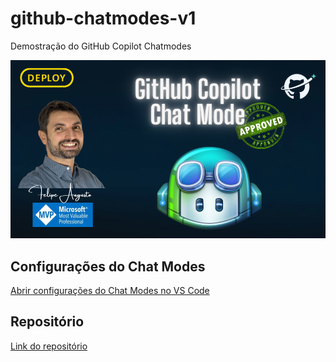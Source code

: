 # github-chatmodes-v1
Demostração do GitHub Copilot Chatmodes

![](./docs/banner.png)

## Configurações do Chat Modes
[Abrir configurações do Chat Modes no VS Code](vscode://settings/chat.modeFilesLocations)


## Repositório
[Link do repositório](https://github.com/felipementel/github-chatmodes-v1)
